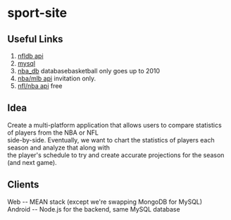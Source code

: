 # sport-site

## Useful Links
1. [nfldb api](http://pdoc.burntsushi.net/nfldb)
2. [mysql](https://dev.mysql.com/doc/refman/5.7/en/creating-database.html)
3. [nba_db](http://databasebasketball.com/stats_download.htm) databasebasketball only goes up to 2010
4. [nba/mlb api](https://erikberg.com/api#) invitation only. 
5. [nfl/nba api](https://www.suredbits.com/api/nfl/stats/) free

## Idea
Create a multi-platform application that allows users to compare statistics of players from the NBA or NFL  
side-by-side. Eventually, we want to chart the statistics of players each season and analyze that along with  
the player's schedule to try and create accurate projections for the season (and next game).  

## Clients
Web -- MEAN stack (except we're swapping MongoDB for MySQL)  
Android -- Node.js for the backend, same MySQL database 
